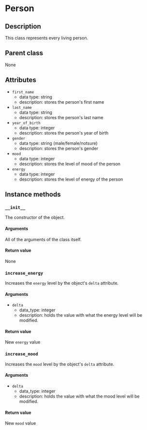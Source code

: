 # Person

## Description
This class represents every living person.

## Parent class
None

## Attributes

* ```first_name```
    * data type: string
    * description: stores the person's first name
* ```last_name```
    * data type: string
    * description: stores the person's last name
* ```year_of_birth```
    * data type: integer
    * description: stores the person's year of birth
* ```gender```
    * data type: string (male/female/notsure)
    * description: stores the person's gender
* ```mood```
    * data type: integer
    * description: stores the level of mood of the person
* ```energy```
    * data type: integer
    * description: stores the level of energy of the person

## Instance methods

### ```__init__```
The constructor of the object.

#### Arguments
All of the arguments of the class itself.

#### Return value
None


### ```increase_energy```
Increases the ```energy``` level by the object's ```delta``` attribute.

#### Arguments
* ```delta```
  * data_type: integer
  * description: holds the value with what the energy level will be modified.


#### Return value
New ```energy``` value

### ```increase_mood```
Increases the ```mood``` level by the object's ```delta``` attribute.

#### Arguments
* ```delta```
  * data_type: integer
  * description: holds the value with what the mood level will be modified.


#### Return value
New ```mood``` value
